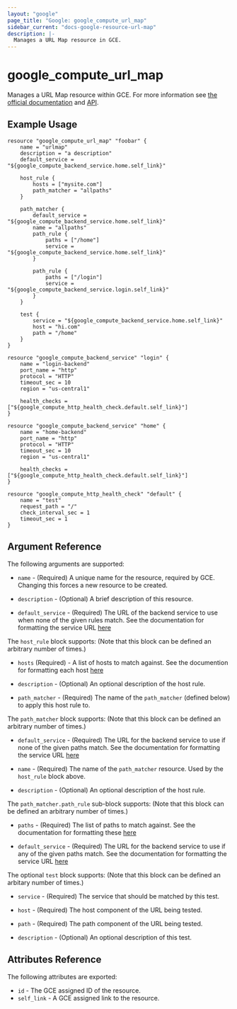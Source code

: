 ```yaml
---
layout: "google"
page_title: "Google: google_compute_url_map"
sidebar_current: "docs-google-resource-url-map"
description: |-
  Manages a URL Map resource in GCE.
---
```


# google\_compute\_url\_map

Manages a URL Map resource within GCE.  For more information see
[the official documentation](https://cloud.google.com/compute/docs/load-balancing/http/url-map)
and
[API](https://cloud.google.com/compute/docs/reference/latest/urlMaps).


## Example Usage

```
resource "google_compute_url_map" "foobar" {
    name = "urlmap"
    description = "a description"
    default_service = "${google_compute_backend_service.home.self_link}"

    host_rule {
        hosts = ["mysite.com"]
        path_matcher = "allpaths"
    }

    path_matcher {
        default_service = "${google_compute_backend_service.home.self_link}"
        name = "allpaths"
        path_rule {
            paths = ["/home"]
            service = "${google_compute_backend_service.home.self_link}"
        }

        path_rule {
            paths = ["/login"]
            service = "${google_compute_backend_service.login.self_link}"
        }
    }

    test {
        service = "${google_compute_backend_service.home.self_link}"
        host = "hi.com"
        path = "/home"
    }
}

resource "google_compute_backend_service" "login" {
    name = "login-backend"
    port_name = "http"
    protocol = "HTTP"
    timeout_sec = 10
    region = "us-central1"

    health_checks = ["${google_compute_http_health_check.default.self_link}"]
}

resource "google_compute_backend_service" "home" {
    name = "home-backend"
    port_name = "http"
    protocol = "HTTP"
    timeout_sec = 10
    region = "us-central1"

    health_checks = ["${google_compute_http_health_check.default.self_link}"]
}

resource "google_compute_http_health_check" "default" {
    name = "test"
    request_path = "/"
    check_interval_sec = 1
    timeout_sec = 1
}
```

## Argument Reference

The following arguments are supported:

* `name` - (Required) A unique name for the resource, required by GCE.
    Changing this forces a new resource to be created.

* `description` - (Optional) A brief description of this resource.

* `default_service` - (Required) The URL of the backend service to use when none of the
    given rules match. See the documentation for formatting the service URL 
    [here](https://cloud.google.com/compute/docs/reference/latest/urlMaps#defaultService)

The `host_rule` block supports: (Note that this block can be defined an arbitrary
number of times.)

* `hosts` (Required) - A list of hosts to match against. See the documention
    for formatting each host [here](https://cloud.google.com/compute/docs/reference/latest/urlMaps#hostRules.hosts)

* `description` - (Optional) An optional description of the host rule.

* `path_matcher` - (Required) The name of the `path_matcher` (defined below) 
    to apply this host rule to. 

The `path_matcher` block supports: (Note that this block can be defined an arbitrary
number of times.)

* `default_service` - (Required) The URL for the backend service to use if none
    of the given paths match. See the documentation for formatting the service URL 
    [here](https://cloud.google.com/compute/docs/reference/latest/urlMaps#pathMatcher.defaultService)

* `name` - (Required) The name of the `path_matcher` resource. Used by the `host_rule`
    block above.

* `description` - (Optional) An optional description of the host rule.

The `path_matcher.path_rule` sub-block supports: (Note that this block can be defined an arbitrary
number of times.)

* `paths` - (Required) The list of paths to match against. See the
    documentation for formatting these [here](https://cloud.google.com/compute/docs/reference/latest/urlMaps#pathMatchers.pathRules.paths)

* `default_service` - (Required) The URL for the backend service to use if any
    of the given paths match. See the documentation for formatting the service URL 
    [here](https://cloud.google.com/compute/docs/reference/latest/urlMaps#pathMatcher.defaultService)

The optional `test` block supports: (Note that this block can be defined an arbitary 
number of times.)

* `service` - (Required) The service that should be matched by this test.

* `host` - (Required) The host component of the URL being tested.

* `path` - (Required) The path component of the URL being tested.

* `description` - (Optional) An optional description of this test.

## Attributes Reference

The following attributes are exported:

* `id` - The GCE assigned ID of the resource.
* `self_link` - A GCE assigned link to the resource.
